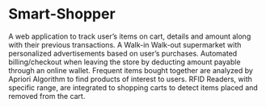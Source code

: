 # Smart-Shopper
A web application to track user’s items on cart, details and amount along with their previous transactions. A Walk-in Walk-out supermarket with personalized advertisements based on user’s purchases. Automated billing/checkout when leaving the store by deducting amount payable through an online wallet. Frequent items bought together are analyzed by Apriori Algorithm to find products of interest to users. RFID Readers, with specific range, are integrated to shopping carts to detect items placed and removed from the cart. 
